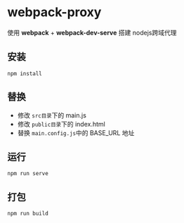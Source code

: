 # webpack-proxy
使用 **webpack** + **webpack-dev-serve** 搭建 nodejs跨域代理

## 安装
```
npm install
```

## 替换
- 修改  `src目录`下的 main.js
- 修改  `public目录`下的 index.html
- 替换 `main.config.js`中的 BASE_URL 地址
## 运行
```
npm run serve

```

## 打包
```
npm run build
```